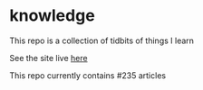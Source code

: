 # knowledge

This repo is a collection of tidbits of things I learn

See the site live [here](https://mark1626.github.io/knowledge/)

This repo currently contains #235 articles

